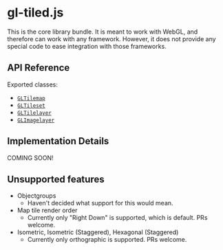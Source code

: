 # gl-tiled.js

This is the core library bundle. It is meant to work with WebGL, and therefore can work with any framework. However, it does not provide any special code to ease integration with those frameworks.

## API Reference

Exported classes:

- [`GLTilemap`](https://englercj.github.io/gl-tiled/classes/_src_gltilemap_.gltilemap.html)
- [`GLTileset`](https://englercj.github.io/gl-tiled/classes/_src_gltileset_.gltileset.html)
- [`GLTilelayer`](https://englercj.github.io/gl-tiled/classes/_src_gltilelayer_.gltilelayer.html)
- [`GLImagelayer`](https://englercj.github.io/gl-tiled/classes/_src_glimagelayer_.glimagelayer.html)

## Implementation Details

COMING SOON!

## Unsupported features

- Objectgroups
    * Haven't decided what support for this would mean.
- Map tile render order
    * Currently only "Right Down" is supported, which is default. PRs welcome.
- Isometric, Isometric (Staggered), Hexagonal (Staggered)
    * Currently only orthographic is supported. PRs welcome.
